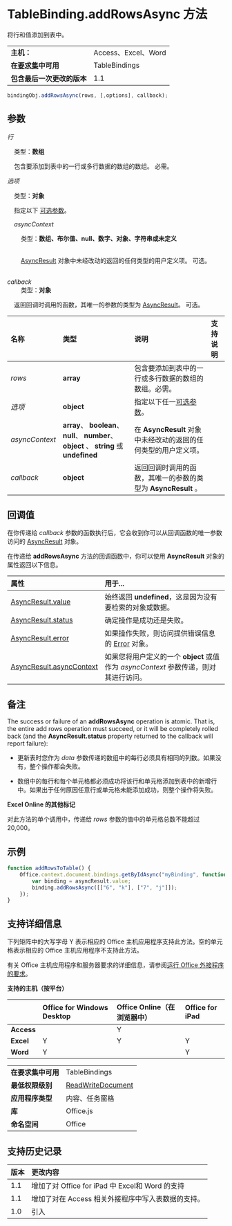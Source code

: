 
# TableBinding.addRowsAsync 方法
将行和值添加到表中。

|||
|:-----|:-----|
|**主机：**|Access、Excel、Word|
|**在[要求集](../../docs/overview/specify-office-hosts-and-api-requirements.md)中可用**|TableBindings|
|**包含最后一次更改的版本**|1.1|

```js
bindingObj.addRowsAsync(rows, [,options], callback);
```


## 参数

_行_<br/>
&nbsp;&nbsp;&nbsp;&nbsp;类型：**数组**

&nbsp;&nbsp;&nbsp;&nbsp;包含要添加到表中的一行或多行数据的数组的数组。 必需。
    
_选项_<br/>
&nbsp;&nbsp;&nbsp;&nbsp;类型：**对象**

&nbsp;&nbsp;&nbsp;&nbsp;指定以下 [可选参数](../../docs/develop/asynchronous-programming-in-office-add-ins.md#passing-optional-parameters-to-asynchronous-methods)。
    
&nbsp;&nbsp;&nbsp;&nbsp;_asyncContext_<br/>
&nbsp;&nbsp;&nbsp;&nbsp;&nbsp;&nbsp;&nbsp;&nbsp;类型：**数组、布尔值、null、数字、对象、字符串或未定义**<br/><br/>
&nbsp;&nbsp;&nbsp;&nbsp;&nbsp;&nbsp;&nbsp;&nbsp;[AsyncResult](../../reference/shared/asyncresult.md) 对象中未经改动的返回的任何类型的用户定义项。 可选。<br/><br/>

_callback_<br />&nbsp;&nbsp;&nbsp;&nbsp;&nbsp;&nbsp;&nbsp;&nbsp;类型：**对象**
    
&nbsp;&nbsp;&nbsp;&nbsp;返回回调时调用的函数，其唯一的参数的类型为 [AsyncResult](../../reference/shared/asyncresult.md)。 可选。



|**名称**|**类型**|**说明**|**支持说明**|
|:-----|:-----|:-----|:-----|
| _rows_|**array**|包含要添加到表中的一行或多行数据的数组的数组。必需。||
| _选项_|**object**|指定以下任一[可选参数](../../docs/develop/asynchronous-programming-in-office-add-ins.md#passing-optional-parameters-to-asynchronous-methods)。||
| _asyncContext_|**array**、 **boolean**、 **null**、 **number**、 **object** 、 **string** 或 **undefined**|在  **AsyncResult** 对象中未经改动的返回的任何类型的用户定义项。||
| _callback_|**object**|返回回调时调用的函数，其唯一的参数的类型为  **AsyncResult** 。||

## 回调值

在你传递给 _callback_ 参数的函数执行后，它会收到你可以从回调函数的唯一参数访问的 [AsyncResult](../../reference/shared/asyncresult.md) 对象。

在传递给 **addRowsAsync** 方法的回调函数中，你可以使用 **AsyncResult** 对象的属性返回以下信息。



|**属性**|**用于...**|
|:-----|:-----|
|[AsyncResult.value](../../reference/shared/asyncresult.value.md)|始终返回 **undefined**，这是因为没有要检索的对象或数据。|
|[AsyncResult.status](../../reference/shared/asyncresult.status.md)|确定操作是成功还是失败。|
|[AsyncResult.error](../../reference/shared/asyncresult.error.md)|如果操作失败，则访问提供错误信息的 [Error](../../reference/shared/error.md) 对象。|
|[AsyncResult.asyncContext](../../reference/shared/asyncresult.asynccontext.md)|如果您将用户定义的一个  **object** 或值作为 _asyncContext_ 参数传递，则对其进行访问。|

## 备注

The success or failure of an  **addRowsAsync** operation is atomic. That is, the entire add rows operation must succeed, or it will be completely rolled back (and the **AsyncResult.status** property returned to the callback will report failure):


- 更新表时您作为  _data_ 参数传递的数组中的每行必须具有相同的列数。如果没有，整个操作都会失败。
    
- 数组中的每行和每个单元格都必须成功将该行和单元格添加到表中的新增行中。如果出于任何原因任意行或单元格未能添加成功，则整个操作将失败。
    
 **Excel Online 的其他标记**

对此方法的单个调用中，传递给  _rows_ 参数的值中的单元格总数不能超过 20,000。


## 示例




```js
function addRowsToTable() {
    Office.context.document.bindings.getByIdAsync("myBinding", function (asyncResult) {
        var binding = asyncResult.value;
        binding.addRowsAsync([["6", "k"], ["7", "j"]]);
    });
}

```




## 支持详细信息


下列矩阵中的大写字母 Y 表示相应的 Office 主机应用程序支持此方法。空的单元格表示相应的 Office 主机应用程序不支持此方法。

有关 Office 主机应用程序和服务器要求的详细信息，请参阅[运行 Office 外接程序的要求](../../docs/overview/requirements-for-running-office-add-ins.md)。


**支持的主机（按平台）**


||**Office for Windows Desktop**|**Office Online（在浏览器中）**|**Office for iPad**|
|:-----|:-----|:-----|:-----|
|**Access**||Y||
|**Excel**|Y|Y|Y|
|**Word**|Y||Y|

|||
|:-----|:-----|
|**在要求集中可用**|TableBindings|
|**最低权限级别**|[ReadWriteDocument](../../docs/develop/requesting-permissions-for-api-use-in-content-and-task-pane-add-ins.md)|
|**应用程序类型**|内容、任务窗格|
|**库**|Office.js|
|**命名空间**|Office|

## 支持历史记录




|**版本**|**更改内容**|
|:-----|:-----|
|1.1|增加了对 Office for iPad 中 Excel和 Word 的支持|
|1.1|增加了对在 Access 相关外接程序中写入表数据的支持。|
|1.0|引入|
